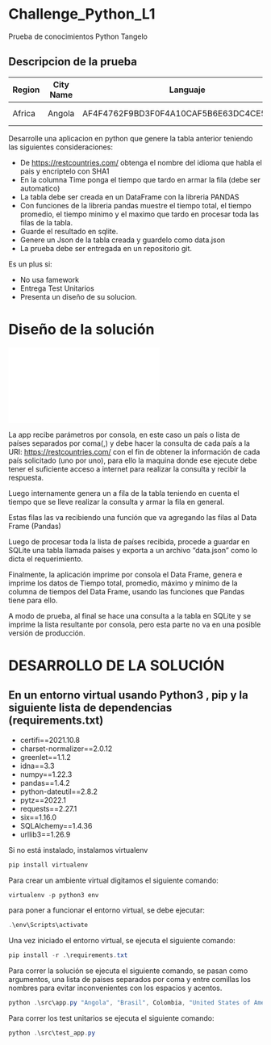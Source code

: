 # Challenge_Python_L1
Prueba de conocimientos Python Tangelo

## Descripcion de la prueba

| Region         | City Name       | Languaje                                   | Time    |
| ----- | ---- | ----- | ---- |
| Africa         | Angola          | AF4F4762F9BD3F0F4A10CAF5B6E63DC4CE543724   | 0.23 ms |


Desarrolle una aplicacion en python que genere la tabla anterior teniendo las siguientes consideraciones:

- De https://restcountries.com/ obtenga el nombre del idioma que habla el pais y encriptelo con SHA1
- En la columna Time ponga el tiempo que tardo en armar la fila (debe ser automatico)
- La tabla debe ser creada en un DataFrame con la libreria PANDAS
- Con funciones de la libreria pandas muestre el tiempo total, el tiempo promedio, el tiempo minimo y el maximo que tardo en procesar toda las filas de la tabla.
- Guarde el resultado en sqlite.
- Genere un Json de la tabla creada y guardelo como data.json
- La prueba debe ser entregada en un repositorio git.

Es un plus si:

- No usa famework
- Entrega Test Unitarios
- Presenta un diseño de su solucion.

# Diseño de la solución

![avatar](diagrama_de-flujo.py)

La app recibe parámetros por consola, en este caso un país o lista de países separados por coma(,) y debe hacer la consulta de cada país a la URI: https://restcountries.com/ con el fin de obtener la información de cada país solicitado (uno por uno), para ello la maquina donde ese ejecute debe tener el suficiente acceso a internet para realizar la consulta y recibir la respuesta.

Luego internamente genera un a fila de la tabla teniendo en cuenta el tiempo que se lleve realizar la consulta y armar la fila en general.

Estas filas las va recibiendo una función que va agregando las filas al Data Frame (Pandas)

Luego de procesar toda la lista de países recibida, procede a guardar en SQLite una tabla llamada países y exporta a un archivo “data.json” como lo dicta el requerimiento.

Finalmente, la aplicación imprime por consola el Data Frame, genera e imprime los datos de Tiempo total, promedio,  máximo y mínimo de la columna de tiempos del Data Frame, usando las funciones que Pandas tiene para ello.

A modo de prueba, al final se hace una consulta a la tabla en SQLite y se imprime la lista resultante por consola, pero esta parte no va en una posible versión de producción. 

# DESARROLLO DE LA SOLUCIÓN
## En un entorno virtual usando Python3 , pip y la siguiente lista de dependencias (requirements.txt)
- certifi==2021.10.8
- charset-normalizer==2.0.12
- greenlet==1.1.2
- idna==3.3
- numpy==1.22.3
- pandas==1.4.2
- python-dateutil==2.8.2
- pytz==2022.1
- requests==2.27.1
- six==1.16.0
- SQLAlchemy==1.4.36
- urllib3==1.26.9



Si no está instalado, instalamos virtualenv

```powershell
pip install virtualenv
```

Para crear un ambiente virtual digitamos el siguiente comando:

```powershell
virtualenv -p python3 env
```

para poner a funcionar el entorno virtual, se debe ejecutar:

```powershell
.\env\Scripts\activate
```

Una vez iniciado el entorno virtual, se ejecuta el siguiente comando:

```powershell
pip install -r .\requirements.txt
```

Para correr la solución se ejecuta el siguiente comando, se pasan como argumentos, una lista de paises separados por coma y entre comillas los nombres para evitar inconvenientes con los espacios y acentos.

```powershell
python .\src\app.py "Angola", "Brasil", Colombia, "United States of America", "United K", "Venezuela", "España","Valledupar","Bogota"
```

Para correr los test unitarios se ejecuta el siguiente comando:

```powershell
python .\src\test_app.py
```


